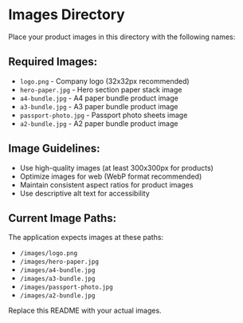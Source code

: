 # Images Directory

Place your product images in this directory with the following names:

## Required Images:
- `logo.png` - Company logo (32x32px recommended)
- `hero-paper.jpg` - Hero section paper stack image
- `a4-bundle.jpg` - A4 paper bundle product image
- `a3-bundle.jpg` - A3 paper bundle product image  
- `passport-photo.jpg` - Passport photo sheets image
- `a2-bundle.jpg` - A2 paper bundle product image

## Image Guidelines:
- Use high-quality images (at least 300x300px for products)
- Optimize images for web (WebP format recommended)
- Maintain consistent aspect ratios for product images
- Use descriptive alt text for accessibility

## Current Image Paths:
The application expects images at these paths:
- `/images/logo.png`
- `/images/hero-paper.jpg`
- `/images/a4-bundle.jpg`
- `/images/a3-bundle.jpg`
- `/images/passport-photo.jpg`
- `/images/a2-bundle.jpg`

Replace this README with your actual images.
